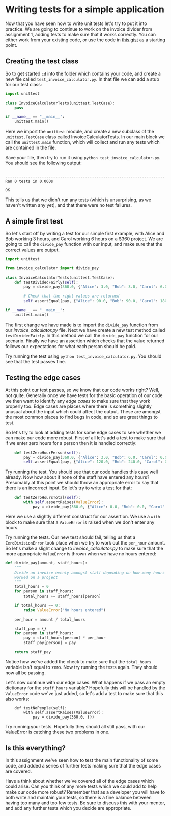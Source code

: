 # Writing tests for a simple application

Now that you have seen how to write unit tests let's try to put it into practice.  We are going to continue to work on the invoice divider from assignment 1, adding tests to make sure that it works correctly.  You can either work from your existing code, or use the code in [this gist](https://gist.github.com/oampo/547573ecd8d48a56ffd4) as a starting point.

## Creating the test class

So to get started `cd` into the folder which contains your code, and create a new file called `test_invoice_calculator.py`.  In that file we can add a stub for our test class:

```python
import unittest

class InvoiceCalculatorTests(unittest.TestCase):
    pass

if __name__ == "__main__":
    unittest.main()
```

Here we import the `unittest` module, and create a new subclass of the `unittest.TestCase` class called InvoiceCalculatorTests.  In our main block we call the `unittest.main` function, which will collect and run any tests which are contained in the file.

Save your file, then try to run it using `python test_invoice_calculator.py`.  You should see the following output:

```

----------------------------------------------------------------------
Ran 0 tests in 0.000s

OK
```

This tells us that we didn't run any tests (which is unsurprising, as we haven't written any yet), and that there were no test failures.

## A simple first test

So let's start off by writing a test for our simple first example, with Alice and Bob working 3 hours, and Carol working 6 hours on a $360 project.  We are going to call the `divide_pay` function with our input, and make sure that the correct values are output.

```python
import unittest

from invoice_calculator import divide_pay

class InvoiceCalculatorTests(unittest.TestCase):
    def testDividedFairly(self):
        pay = divide_pay(360.0, {"Alice": 3.0, "Bob": 3.0, "Carol": 6.0})

        # Check that the right values are returned
        self.assertEqual(pay, {"Alice": 90.0, "Bob": 90.0, "Carol": 180.0})

if __name__ == "__main__":
    unittest.main()
```

The first change we have made is to import the `divide_pay` function from our *invoice_calculator.py* file.  Next we have create a new test method called `testDividedFairly`.  In this method we call the `divide_pay` function for our scenario.  Finally we have an assertion which checks that the value returned follows our expectations for what each person should be paid.

Try running the test using `python test_invoice_calculator.py`.  You should see that the test passes fine.

## Testing the edge cases

At this point our test passes, so we know that our code works right?  Well, not quite.  Generally once we have tests for the basic operation of our code we then want to identify any *edge cases* to make sure that they work properly too.  Edge cases are places where there is something slightly unusual about the input which could affect the output.  These are amongst the most common places to find bugs in code, and so are great things to test.

So let's try to look at adding tests for some edge cases to see whether we can make our code more robust.  First of all let's add a test to make sure that if we enter zero hours for a person then it is handled correctly:

```python
    def testZeroHourPerson(self):
        pay = divide_pay(360.0, {"Alice": 3.0, "Bob": 6.0, "Carol": 0.0})
        self.assertEqual(pay, {"Alice": 120.0, "Bob": 240.0, "Carol": 0.0})
```

Try running the test.  You should see that our code handles this case well already.  Now how about if none of the staff have entered any hours?  Presumably at this point we should throw an appropriate error to say that there is an incorrect input.  So let's try to write a test for that:

```python
    def testZeroHoursTotal(self):
        with self.assertRaises(ValueError):
            pay = divide_pay(360.0, {"Alice": 0.0, "Bob": 0.0, "Carol": 0.0})
```

Here we use a slightly different construct for our assertion.  We use a `with` block to make sure that a `ValueError` is raised when we don't enter any hours.

Try running the tests.  Our new test should fail, telling us that a `ZeroDivisionError` took place when we try to work out the `per_hour` amount.  So let's make a slight change to *invoice_calculator.py* to make sure that the more appropriate `ValueError` is thrown when we have no hours entered:

```python
def divide_pay(amount, staff_hours):
    """
    Divide an invoice evenly amongst staff depending on how many hours they
    worked on a project
    """
    total_hours = 0
    for person in staff_hours:
        total_hours += staff_hours[person]

    if total_hours == 0:
        raise ValueError("No hours entered")

    per_hour = amount / total_hours

    staff_pay = {}
    for person in staff_hours:
        pay = staff_hours[person] * per_hour
        staff_pay[person] = pay

    return staff_pay
```

Notice how we've added the check to make sure that the `total_hours` variable isn't equal to zero.  Now try running the tests again.  They should now all be passing.

Let's now continue with our edge cases.  What happens if we pass an empty dictionary for the `staff_hours` variable?  Hopefully this will be handled by the `ValueError` code we've just added, so let's add a test to make sure that this also works:

```
    def testNoPeople(self):
        with self.assertRaises(ValueError):
            pay = divide_pay(360.0, {})
```

Try running your tests.  Hopefully they should all still pass, with our ValueError is catching these two problems in one.

## Is this everything?

In this assignment we've seen how to test the main functionality of some code, and added a series of further tests making sure that the edge cases are covered.

Have a think about whether we've covered all of the edge cases which could arise.  Can you think of any more tests which we could add to help make our code more robust?  Remember that as a developer you will have to both write and maintain your tests, so there is a fine balance between having too many and too few tests.  Be sure to discuss this with your mentor, and add any further tests which you decide are appropriate.

